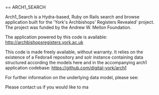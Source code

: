 == ARCH1_SEARCH

Arch1_Search is a Hydra-based, Ruby on Rails search and browse application built for the 'York's Archbishops' Registers Revealed' project. The project was funded by the Andrew W. Mellon Foundation.
 
The application powered by this code is available: http://archbishopsregisters.york.ac.uk

This code is made freely available, without warranty. It relies on the existence of a Fedora4 repository and solr instance containing data structured according the models here and in the accompanying arch1 application codebase: https://github.com/digital-york/arch1

For further information on the underlying data model, please see: 
 
Please contact us if you would like to ma
